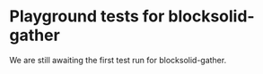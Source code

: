 # Playground tests for blocksolid-gather
We are still awaiting the first test run for blocksolid-gather.
